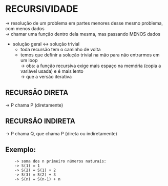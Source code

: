 # RECURSIVIDADE
-> resolução de um problema em partes menores desse mesmo problema, com menos dados <br />
-> chamar uma função dentro dela mesma, mas passando MENOS dados <br />
- solução geral <-> solução trivial
    - toda recursão tem o caminho de volta
    - temos que definir a solução trivial na mão para não entrarmos em um loop <br />
-> obs: a função recursiva exige mais espaço na memória (copia a variável usada) e é mais lento <br />
-> que a versão iterativa

## RECURSÃO DIRETA
-> P chama P (diretamente)

## RECURSÃO INDIRETA
-> P chama Q, que chama P (direta ou indiretamente)

## Exemplo:
```
    -> soma dos n primeiro números naturais:
    -> S(1) = 1
    -> S(2) = S(1) + 2
    -> S(3) = S(2) + 3
    -> S(n) = S(n-1) + n
```
